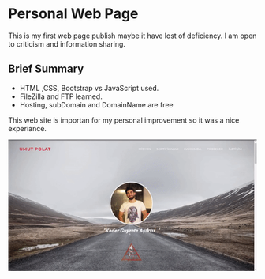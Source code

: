 # Personal Web Page

This is my first web page publish maybe it have lost of deficiency. I am open to criticism and information sharing.

 ## Brief Summary

* HTML ,CSS, Bootstrap vs JavaScript used.
* FileZilla and FTP learned.
* Hosting, subDomain and DomainName are free

This web site is importan for my personal improvement so it was a nice experiance.

![img](img/Readme%20Gif/gif-maker.gif)
